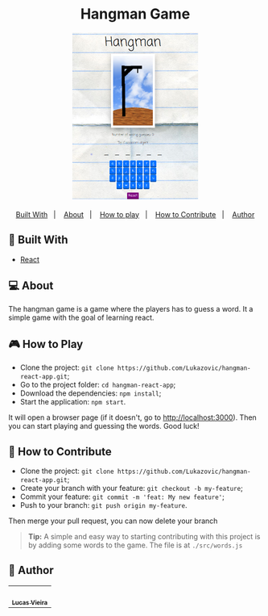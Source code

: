 <h1 align="center">Hangman Game</h1>
<h4 align="center">
  <img src="./public/assets/images/Hangman-Screenshot.png" width="250px" /><br>
</h4>

<p align="center">
  <a href="#wrench-built-with">Built With</a>&nbsp;&nbsp;&nbsp;|&nbsp;&nbsp;&nbsp;
  <a href="#-about">About</a>&nbsp;&nbsp;&nbsp;|&nbsp;&nbsp;&nbsp;
  <a href="#video_game-how-to-play">How to play</a>&nbsp;&nbsp;&nbsp;|&nbsp;&nbsp;&nbsp;
  <a href="#-how-to-contribute">How to Contribute</a>&nbsp;&nbsp;&nbsp;|&nbsp;&nbsp;&nbsp;
  <a href="#pencil-author">Author</a>
</p>

## :wrench: Built With

- [React](https://reactjs.org)

## 💻 About

The hangman game is a game where the players has to guess a word. It a simple game with the goal of learning react.

## :video_game: How to Play

- Clone the project: `git clone https://github.com/Lukazovic/hangman-react-app.git`;
- Go to the project folder: `cd hangman-react-app`;
- Download the dependencies: `npm install`;
- Start the application: `npm start`.

It will open a browser page (if it doesn't, go to [http://localhost:3000](http://localhost:3000/)). Then you can start playing and guessing the words. Good luck!

## 🤔 How to Contribute

- Clone the project: `git clone https://github.com/Lukazovic/hangman-react-app.git`;
- Create your branch with your feature: `git checkout -b my-feature`;
- Commit your feature: `git commit -m 'feat: My new feature'`;
- Push to your branch: `git push origin my-feature`.

Then merge your pull request, you can now delete your branch

> **Tip:** A simple and easy way to starting contributing with this project is by adding some words to the game. The file is at `./src/words.js`

## :pencil: Author

<table>
  <tr>
    <td align="center"><a href="https://github.com/Lukazovic"><img src="https://avatars0.githubusercontent.com/u/54550926?s=460&u=cdeeac652ce0597a986fbdcff6e249ad27a1f1da&v=4" width="100px;" alt=""/><br /><sub><b>Lucas Vieira</b></sub></a><br /></td>
  <tr>
</table>
